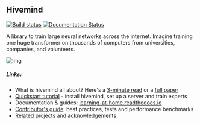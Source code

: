 ## Hivemind
[![Build status](https://circleci.com/gh/learning-at-home/hivemind.svg?style=shield)](https://circleci.com/gh/learning-at-home/hivemind)
[![Documentation Status](https://readthedocs.org/projects/learning-at-home/badge/?version=latest)](https://learning-at-home.readthedocs.io/en/latest/?badge=latest)

A library to train large neural networks across the internet. Imagine training one huge transformer
  on thousands of computers from universities, companies, and volunteers.

![img](https://i.imgur.com/GPxolxb.gif)

##### Links:
 * What is hivemind all about? Here's a [3-minute read](https://learning-at-home.github.io) or a [full paper](https://arxiv.org/abs/2002.04013)
 * [Quickstart tutorial](https://learning-at-home.readthedocs.io/en/latest/user/quickstart.html) - install hivemind, 
    set up a server and train experts  
 * Documentation & guides: [learning-at-home.readthedocs.io](https://learning-at-home.readthedocs.io)
 * [Contributor's guide](https://learning-at-home.readthedocs.io/en/latest/user/contributing.html): best practices, tests and performance benchmarks
 * [Related](https://learning-at-home.readthedocs.io/en/latest/user/acknowledgements.html) projects and acknowledgements
